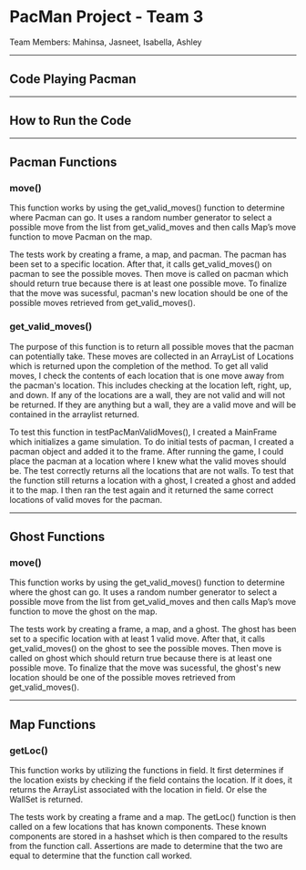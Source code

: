 # PacMan Project - Team 3
Team Members: Mahinsa, Jasneet, Isabella, Ashley

---
## Code Playing Pacman

---
## How to Run the Code


---
## Pacman Functions

### move()
This function works by using the get_valid_moves() function to determine where Pacman can go. It uses a random number generator to select a possible move from the list from get_valid_moves and then calls Map’s move function to move Pacman on the map.

The tests work by creating a frame, a map, and pacman. The pacman has been set to a specific location. After that, it calls get_valid_moves() on pacman to see the possible moves. Then move is called on pacman which should return true because there is at least one possible move. To finalize that the move was sucessful, pacman's new location should be one of the possible moves retrieved from get_valid_moves().

### get_valid_moves()
The purpose of this function is to return all possible moves that the pacman can potentially take. These moves are collected in an ArrayList of Locations which is returned upon the completion of the method. To get all valid moves, I check the contents of each location that is one move away from the pacman's location. This includes checking at the location left, right, up, and down. If any of the locations are a wall, they are not valid and will not be returned. If they are anything but a wall, they are a valid move and will be contained in the arraylist returned.

To test this function in testPacManValidMoves(), I created a MainFrame which initializes a game simulation. To do initial tests of pacman, I created a pacman object and added it to the frame. After running the game, I could place the pacman at a location where I knew what the valid moves should be. The test correctly returns all the locations that are not walls. To test that the function still returns a location with a ghost, I created a ghost and added it to the map. I then ran the test again and it returned the same correct locations of valid moves for the pacman.


---
## Ghost Functions

### move()
This function works by using the get_valid_moves() function to determine where the ghost can go. It uses a random number generator to select a possible move from the list from get_valid_moves and then calls Map’s move function to move the ghost on the map.

The tests work by creating a frame, a map, and a ghost. The ghost has been set to a specific location with at least 1 valid move. After that, it calls get_valid_moves() on the ghost to see the possible moves. Then move is called on ghost which should return true because there is at least one possible move. To finalize that the move was sucessful, the ghost's new location should be one of the possible moves retrieved from get_valid_moves().

---
## Map Functions
### getLoc()
This function works by utilizing the functions in field. It first determines if the location exists by checking if the field contains the location. If it does, 
it returns the ArrayList associated with the location in field. Or else the WallSet is returned.

The tests work by creating a frame and a map. The getLoc() function is then called on a few locations that has known components. These known components are stored in a hashset which is then compared to the results from the function call. Assertions are made to determine that the two are equal to determine that the function call worked.
